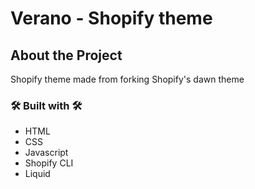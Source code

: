 # Verano - Shopify theme 

## About the Project 

Shopify theme made from forking Shopify's dawn theme 

### 🛠️ Built with 🛠️ 

- HTML
- CSS 
- Javascript
- Shopify CLI
- Liquid

